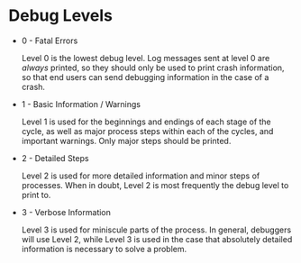 
# Debug Levels

* 0 - Fatal Errors

  Level 0 is the lowest debug level. Log messages sent at level 0 are *always* printed, so they
  should only be used to print crash information, so that end users can send debugging information
  in the case of a crash.

* 1 - Basic Information / Warnings

  Level 1 is used for the beginnings and endings of each stage of the cycle, as well as major
  process steps within each of the cycles, and important warnings. Only major steps should be
  printed.

* 2 - Detailed Steps

  Level 2 is used for more detailed information and minor steps of processes. When in doubt,
  Level 2 is most frequently the debug level to print to.

* 3 - Verbose Information

  Level 3 is used for miniscule parts of the process. In general, debuggers will use Level 2,
  while Level 3 is used in the case that absolutely detailed information is necessary to solve
  a problem.
